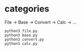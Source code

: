 # categories

File -> Base -> Convert -> Calc -> ...

```
python3 file.py
python3 base.py
python3 convert.py
python3 calc.py
```
